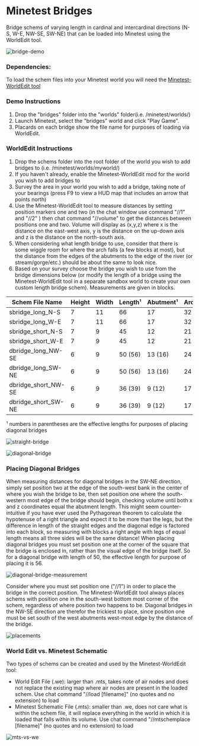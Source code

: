 # Minetest Bridges
Bridge schems of varying length in cardinal and intercardinal directions (N-S, W-E, NW-SE, SW-NE) that can be loaded into Minetest using the WorldEdit tool.

![bridge-demo](https://user-images.githubusercontent.com/7158003/96159020-c3151c00-0f46-11eb-84de-8aabd52c3ada.jpg)

### Dependencies:
To load the schem files into your Minetest world you will need the [Minetest-WorldEdit tool](https://github.com/Uberi/Minetest-WorldEdit)

### Demo Instructions
1. Drop the "bridges" folder into the "worlds" folder(i.e. /minetest/worlds/)
2. Launch Minetest, select the "bridges" world and click "Play Game".
3. Placards on each bridge show the file name for purposes of loading via WorldEdit.

### WorldEdit Instructions
1. Drop the schems folder into the root folder of the world you wish to add bridges to (i.e. /minetest/worlds/myworld/)
2. If you haven't already, enable the Minetest-WorldEdit mod for the world you wish to add bridges to
3. Survey the area in your world you wish to add a bridge, taking note of your bearings (press F9 to view a HUD map that includes an arrow that points north)
4. Use the Minetest-WorldEdit tool to measure distances by setting position markers one and two (in the chat window use command "//1" and "//2" ) then chat command "//volume" to get the distances between positions one and two. Volume will display as (x,y,z) where x is the distance on the east-west axis, y is the distance on the up-down axis and z is the distance on the north-south axis.
5. When considering what length bridge to use, consider that there is some wiggle room for where the arch falls (a few blocks at most), but the distance from the edges of the abutments to the edge of the river (or stream/gorge/etc.) should be about the same to look nice.
6. Based on your survey choose the bridge you wish to use from the bridge dimensions below (or modify the length of a bridge using the Minetest-WorldEdit tool in a separate sandbox world to create your own custom length bridge schem). Measurements are given in blocks.

| Schem File Name       | Height | Width | Length¹ | Abutment¹| Arch
| ------                | ------ | ----- | ------  | -------- | ----
| sbridge_long_N-S      | 7      | 11    | 66      | 17       | 32
| sbridge_long_W-E      | 7      | 11    | 66      | 17       | 32
| sbridge_short_N-S     | 7      | 9     | 45      | 12       | 21
| sbridge_short_W-E     | 7      | 9     | 45      | 12       | 21
| dbridge_long_NW-SE    | 6      | 9     | 50 (56) | 13 (16)  | 24 
| dbridge_long_SW-NE    | 6      | 9     | 50 (56) | 13 (16)  | 24 
| dbridge_short_NW-SE   | 6      | 9     | 36 (39) | 9  (12)  | 17
| dbridge_short_SW-NE   | 6      | 9     | 36 (39) | 9  (12)  | 17

¹ numbers in parentheses are the effective lengths for purposes of placing diagonal bridges

![straight-bridge](https://user-images.githubusercontent.com/7158003/96159041-c6a8a300-0f46-11eb-825b-6c78a3553353.jpg)

![diagonal-bridge](https://user-images.githubusercontent.com/7158003/96159028-c4464900-0f46-11eb-986b-f536026441fc.jpg)

### Placing Diagonal Bridges
When measuring distances for diagonal bridges in the SW-NE direction, simply set position two at the edge of the south-west bank in the center of where you wish the bridge to be, then set position one where the south-western most edge of the bridge should begin, checking volume until both x and z coordinates equal the abutment length. This might seem counter-intuitive if you have ever used the Pythagorean theorem to calculate the hypotenuse of a right triangle and expect it to be more than the legs, but the difference in length of the straight edges and the diagonal edge is factored into each block, so measuring with blocks a right angle with legs of equal length means all three sides will be the same distance! When placing diagonal bridges you must set position one at the corner of the square that the bridge is enclosed in, rather than the visual edge of the bridge itself. So for a diagonal bridge with length of 50, the effective length for purpose of placing it is 56.

![diagonal-bridge-measurement](https://user-images.githubusercontent.com/7158003/96159031-c4dedf80-0f46-11eb-8b7e-6b91541f7150.jpg)

Consider where you must set position one ("//1") in order to place the bridge in the correct position. The Minetest-WorldEdit tool always places schems with position one in the south-west bottom most corner of the schem, regardless of where position two happens to be. Diagonal bridges in the NW-SE direction are therefor the trickiest to place, since position one must be set south of the west abutments west-most edge by the distance of the bridge.

![placements](https://user-images.githubusercontent.com/7158003/96159037-c6100c80-0f46-11eb-9693-f52e126bde8c.jpg)

### World Edit vs. Minetest Schematic
Two types of schems can be created and used by the Minetest-WorldEdit tool:
- World Edit File (.we): larger than .mts, takes note of air nodes and does not replace the existing map where air nodes are present in the loaded schem. Use chat command "//load [filename]" (no quotes and no extension) to load
- Minetest Schematic File (.mts): smaller than .we, does not care what is within the schem file, it will replace everything in the world in which it is loaded that falls within its volume. Use chat command "//mtschemplace [filename]" (no quotes and no extension) to load

![mts-vs-we](https://user-images.githubusercontent.com/7158003/96159035-c5777600-0f46-11eb-8d72-fc524e66fc9f.jpg)
